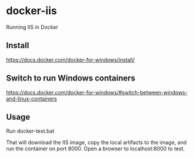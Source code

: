 # docker-iis
Running IIS in Docker

## Install
https://docs.docker.com/docker-for-windows/install/

## Switch to run Windows containers
https://docs.docker.com/docker-for-windows/#switch-between-windows-and-linux-containers

## Usage
Run docker-test.bat

That will download the IIS image, copy the local artifacts to the image, and run the container on port 8000.
Open a browser to localhost:8000 to test.
